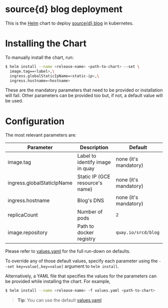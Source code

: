 # source{d} blog deployment

This is the [Helm](https://helm.sh/) chart to deploy [source{d} blog](https://blog.sourced.tech) in kubernetes.

# Installing the Chart

To manually install the chart, run:

```bash
$ helm install --name <release-name> <path-to-chart> --set \
  image.tag==<label>,\
  ingress.globalStaticIpName=<static-ip>,\
  ingress.hostname=<hostname>
```

These are the mandatory parameters that need to be provided or installation will fail.
Other parameters can be provided too but, if not, a default value will be used.

# Configuration

The most relevant parameters are:

| Parameter                  | Description                                   | Default                     |
| -------------------------- | --------------------------------------------- | --------------------------- |
| image.tag                  | Label to identify image in quay               | none (it's mandatory)       |
| ingress.globalStaticIpName | Static IP (GCE resource's name)               | none (it's mandatory)       |
| ingress.hostname           | Blog's DNS                                    | none (it's mandatory)       |
| replicaCount               | Number of pods                                | `2`                         |
| image.repository           | Path to docker registry                       | `quay.io/srcd/blog`         |

Please refer to [values.yaml](values.yaml) for the full run-down on defaults.

To override any of those default values,
specify each parameter using the `--set key=value[,key=value]` argument to `helm install`.

Alternatively, a YAML file that specifies the values for the parameters can be provided
while installing the chart.
For example,

```bash
$ helm install --name <release-name> -f values.yaml <path-to-chart>
```

> **Tip**: You can use the default [values.yaml](values.yaml)
